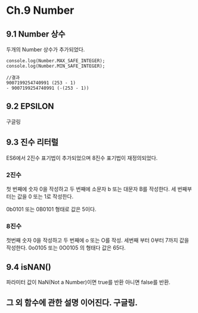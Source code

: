 # Ch.9 Number

## 9.1 Number 상수

두개의 Number 상수가 추가되었다.

    console.log(Number.MAX_SAFE_INTEGER);
    console.log(Number.MIN_SAFE_INTEGER);

    //결과
    9007199254740991 (253 - 1)
    - 9007199254740991 (-(253 - 1))

## 9.2 EPSILON

구글링

## 9.3 진수 리터럴
ES6에서 2진수 표기법이 추가되었으며 8진수 표기법이 재정의되었다.

### 2진수
첫 번째에 숫자 0을 작성하고 두 번째에 소문자 b 또는 대문자 B를 작성한다. 세 번째부터는 값을 0 또는 1로 작성한다.

0b0101 또는 0B0101 형태로 값은 5이다.

### 8진수
첫번째 숫자 0을 작성하고 두 번째에 o 또는 O를 작성. 세번째 부터 0부터 7까지 값을 작성한다.
0o0105 또는 0O0105 의 형태다 값은 65다.

## 9.4 isNAN()
파라미터 값이 NaN(Not a Number)이면 true를 반환 아니면 false를 반환.

## 그 외 함수에 관한 설명 이어진다. 구글링.